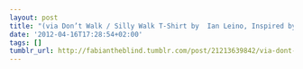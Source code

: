 ```yaml
---
layout: post
title: "(via Don’t Walk / Silly Walk T-Shirt by  Ian Leino, Inspired by Monty Python)"
date: '2012-04-16T17:28:54+02:00'
tags: []
tumblr_url: http://fabiantheblind.tumblr.com/post/21213639842/via-dont-walk-silly-walk-t-shirt-by-ian
---
```

